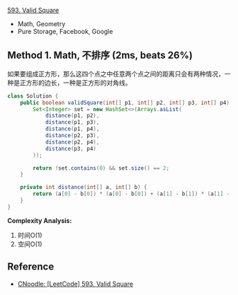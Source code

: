 [593. Valid Square](https://leetcode.com/problems/valid-square/)

* Math, Geometry
* Pure Storage, Facebook, Google


## Method 1. Math, 不排序 (2ms, beats 26%)
如果要组成正方形，那么这四个点之中任意两个点之间的距离只会有两种情况，一种是正方形的边长，一种是正方形的对角线。
```java
class Solution {
    public boolean validSquare(int[] p1, int[] p2, int[] p3, int[] p4) {
        Set<Integer> set = new HashSet<>(Arrays.asList(
            distance(p1, p2),
            distance(p1, p3),
            distance(p1, p4),
            distance(p2, p3),
            distance(p2, p4),
            distance(p3, p4)
        ));

        return !set.contains(0) && set.size() == 2;
    }

    private int distance(int[] a, int[] b) {
        return (a[0] - b[0]) * (a[0] - b[0]) + (a[1] - b[1]) * (a[1] - b[1]);
    }
}
```
**Complexity Analysis:**
1. 时间O(1)
2. 空间O(1)


## Reference
* [CNoodle: [LeetCode] 593. Valid Square]()

